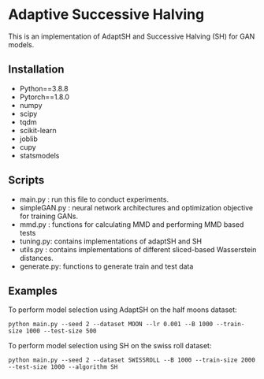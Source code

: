 ﻿# Adaptive Successive Halving

This is an implementation of AdaptSH and Successive Halving (SH) for GAN models.

## Installation
- Python==3.8.8
- Pytorch==1.8.0
- numpy
- scipy
- tqdm
- scikit-learn
- joblib
- cupy
- statsmodels


## Scripts

-   main.py : run this file to conduct experiments.
-   simpleGAN.py : neural network architectures and optimization objective for training GANs.
-   mmd.py : functions for calculating MMD and performing MMD based tests
-   tuning.py: contains implementations of adaptSH and SH
-   utils.py  : contains implementations of different sliced-based Wasserstein distances.
-   generate.py: functions to generate train and test data

## Examples

To perform model selection using AdaptSH on the half moons dataset:

```
python main.py --seed 2 --dataset MOON --lr 0.001 --B 1000 --train-size 1000 --test-size 500
```
To perform model selection using SH on the swiss roll dataset:
```
python main.py --seed 2 --dataset SWISSROLL --B 1000 --train-size 2000 --test-size 1000 --algorithm SH
```


